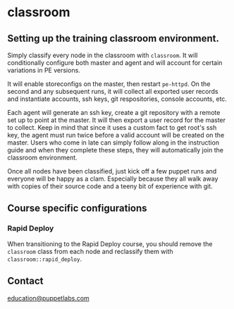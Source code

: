 # classroom

## Setting up the training classroom environment.

Simply classify every node in the classroom with `classroom`. It will conditionally
configure both master and agent and will account for certain variations in PE versions.

It will enable storeconfigs on the master, then restart `pe-httpd`. On the second and any
subsequent runs, it will collect all exported user records and instantiate accounts, ssh keys,
git respositories, console accounts, etc.

Each agent will generate an ssh key, create a git repository with a remote set up to point at
the master. It will then export a user record for the master to collect. Keep in mind that
since it uses a custom fact to get root's ssh key, the agent must run twice before a valid
account will be created on the master. Users who come in late can simply follow along in the
instruction guide and when they complete these steps, they will automatically join the classroom
environment.

Once all nodes have been classified, just kick off a few puppet runs and everyone will be happy
as a clam. Especially because they all walk away with copies of their source code and a teeny
bit of experience with git.

## Course specific configurations

### Rapid Deploy

When transitioning to the Rapid Deploy course, you should remove the `classroom` class from
each node and reclassify them with `classroom::rapid_deploy`.

Contact
-------

education@puppetlabs.com
